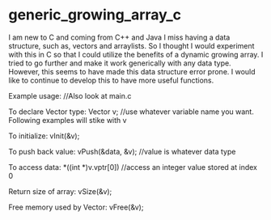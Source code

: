 # generic_growing_array_c

I am new to C and coming from C++ and Java I miss having a data structure, such as, vectors and arraylists.  So I thought I would experiment with this in C so that I could utilize the benefits of a dynamic growing array.  I tried to go further and make it work generically with any data type.  However, this seems to have made this data structure error prone.  I would like to continue to develop this to have more useful functions.

Example usage: //Also look at main.c

To declare Vector type:
Vector v; //use whatever variable name you want.  Following examples will stike with v

To initialize:
vInit(&v);

To push back value:
vPush(&data, &v); //value is whatever data type

To access data:
*((int *)v.vptr[0]) //access an integer value stored at index 0

Return size of array:
vSize(&v);

Free memory used by Vector:
vFree(&v);
